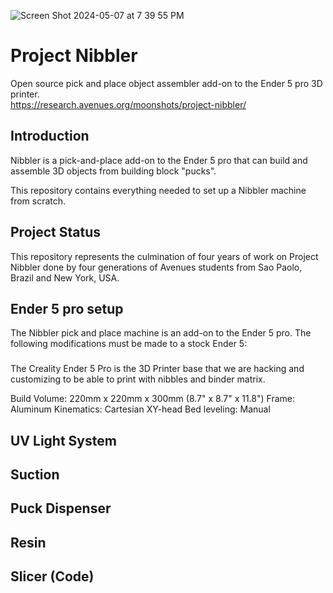 ![Screen Shot 2024-05-07 at 7 39 55 PM](https://github.com/Project-Nibbler/Project-Nibbler/assets/43685920/a28b5fc4-33dd-41cb-9eb1-91ef7dac5f9e)
# Project Nibbler
Open source pick and place object assembler add-on to the Ender 5 pro 3D printer.  
https://research.avenues.org/moonshots/project-nibbler/
## Introduction 
Nibbler is a pick-and-place add-on to the Ender 5 pro that can build and assemble 3D objects from building block "pucks". 

This repository contains everything needed to set up a Nibbler machine from scratch. 
## Project Status
This repository represents the culmination of four years of work on Project Nibbler done by four generations of Avenues students from Sao Paolo, Brazil and New York, USA.

## Ender 5 pro setup
The Nibbler pick and place machine is an add-on to the Ender 5 pro. The following modifications must be made to a stock Ender 5: 
### 
The Creality Ender 5 Pro is the 3D Printer base that we are hacking and customizing to be able to print with nibbles and binder matrix.

Build Volume: 220mm x 220mm x 300mm (8.7" x 8.7" x 11.8")
Frame: Aluminum
Kinematics: Cartesian XY-head
Bed leveling: Manual

## UV Light System

## Suction

## Puck Dispenser

## Resin

## Slicer (Code)


